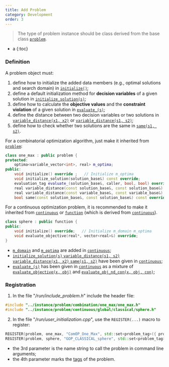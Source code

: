 ```yaml
---
title: Add Problem
category: Development
order: 3
---
```


>The type of problem instance should be class derived from the base class [`problem`](../../Core/problem/problem).

- a
{:toc}

### Definition

A problem object must:
1. define how to initialize the added data members (e.g., optimal solutions and search domain) in [`initialize()`](../../Core/problem/problem#member-function);
1. define a default initialization method for **decision variables** of a given solution in [`initialize_solution(s)`](../../Core/problem/problem#member-function);
1. define how to calculate the **objective values** and the **constraint violation** of a given solution in [`evaluate_(s)`](../../Core/problem/problem#member-function);
1. define the distance between two decision variables or two solutions in [`variable_distance(x1, x2)`](../../Core/problem/problem#member-function) or [`variable_distance(s1, s2)`](../../Core/problem/problem#member-function);
1. define how to check whether two solutions are the same in [`same(s1, s2)`](../../Core/problem/problem#member-function).


For a combinatorial optimization algorithm, just make it inherited from [`problem`](../../Core/problem/problem):
```c++
class one_max : public problem {
protected:
    optima<variable_vector<int>, real> m_optima;
public:
    void initialize() override ;   // Initialize m_optima
    void initialize_solution(solution_base&) const override;
    evaluation_tag evaluate_(solution_base&, caller, bool, bool) override;
    real variable_distance(const solution_base&, const solution_base&) const override;
    real variable_distance(const variable_base&, const variable_base&) const override;
    bool same(const solution_base&, const solution_base&) const override;
```

For a continuous optimization problem, it is recommended to make it inherited from [`continuous`](../../Core/problem/continuous) or [`function`](../../Core/problem/function) (which is derived from [`continuous`](../../Core/problem/continuous)).

```c++
class sphere : public function {
public:
    void initialize() override;   // Initialize m_domain m_optima
    void evaluate_objective(real*, vector<real>&) override;
}
```
- [`m_domain`](../../Core/problem/continuous#data-member) and [`m_optima`](../../Core/problem/continuous#data-member) are added in [`continuous`](../../Core/problem/continuous);
- [`initialize_solution(s)` `variable_distance(s1, s2)` `variable_distance(x1, x2)` `same(s1, s2)`](../../Core/problem/continuous#member-function) have been given in [`continuous`](../../Core/problem/continuous);
- [`evaluate_(s)`](../../Core/problem/continuous#member-function) has been given in [`continuous`](../../Core/problem/continuous) as a mixture of [`evaluate_objective(x, obj)`](../../Core/problem/continuous#member-function) and [`evaluate_obj_nd_con(x, obj, con)`](../../Core/problem/continuous#member-function);

### Registration

1. In the file "*/run/include_problem.h*" include the header file:
```c++
#include "../instance/problem/combination/one_max/one_max.h"
#include "../instance/problem/continuous/global/classical/sphere.h"
```
2. In the file "*/run/user_initialization.cpp*", use the `REGISTER(...)` macro to register:
```c++
REGISTER(problem, one_max, "ComOP_One_Max", std::set<problem_tag>({ problem_tag::ONEMAX, problem_tag::ComOP }));
REGISTER(problem, sphere, "GOP_CLASSICAL_sphere", std::set<problem_tag>({ problem_tag::GOP,problem_tag::ConOP }));
```
- the 3rd parameter is the name string to call the problem in command line arguments;
- the 4th parameter marks the [tags](../../Core/definition/#problem-tags) of the problem.